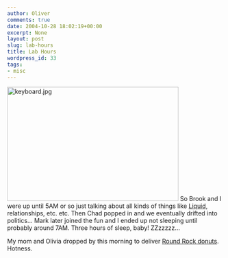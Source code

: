 ```yaml
---
author: Oliver
comments: true
date: 2004-10-28 18:02:19+00:00
excerpt: None
layout: post
slug: lab-hours
title: Lab Hours
wordpress_id: 33
tags:
- misc
---
```


<img alt="keyboard.jpg" src="http://www.oliverweb.com/images05/blog/keyboard.jpg" width="400" height="266" />
So Brook and I were up until 5AM or so just talking about all kinds of things like <a href="http://www.liquid-acc.com">Liquid</a>, relationships, etc. etc.  Then Chad popped in and we eventually drifted into politics... Mark later joined the fun and I ended up not sleeping until probably around 7AM. Three hours of sleep, baby! ZZzzzzz...

My mom and Olivia dropped by this morning to deliver <a href="http://www.roundrockdonuts.com/">Round Rock donuts</a>. Hotness.